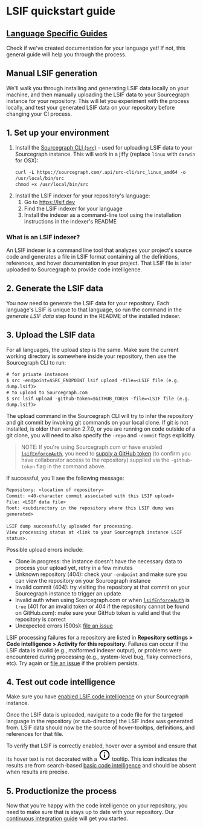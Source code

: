 # LSIF quickstart guide

## [Language Specific Guides](./languages.md)

Check if we've created documentation for your language yet! If not, this general guide will help you through the process.

## Manual LSIF generation

We'll walk you through installing and generating LSIF data locally on your machine, and then manually uploading the LSIF data to your Sourcegraph instance for your repository. This will let you experiment with the process locally, and test your generated LSIF data on your repository before changing your CI process.

## 1. Set up your environment

1. Install the [Sourcegraph CLI (`src`)](https://github.com/sourcegraph/src-cli) - used for uploading LSIF data to your Sourcegraph instance. This will work in a jiffy (replace `linux` with `darwin` for OSX):
    ```console
    curl -L https://sourcegraph.com/.api/src-cli/src_linux_amd64 -o /usr/local/bin/src
    chmod +x /usr/local/bin/src
    ```
1. Install the LSIF indexer for your repository's language:
     1. Go to https://lsif.dev
     1. Find the LSIF indexer for your language
     1. Install the indexer as a command-line tool using the installation instructions in the indexer's README

### What is an LSIF indexer?

An LSIF indexer is a command line tool that analyzes your project's source code and generates a file in LSIF format containing all the definitions, references, and hover documentation in your project. That LSIF file is later uploaded to Sourcegraph to provide code intelligence.

## 2. Generate the LSIF data

You now need to generate the LSIF data for your repository. Each language's LSIF is unique to that language, so run the command in the _generate LSIF data_ step found in the README of the installed indexer.

## 3. Upload the LSIF data

For all languages, the upload step is the same. Make sure the current working directory is somewhere inside your repository, then use the Sourcegraph CLI to run:

```console
# for private instances
$ src -endpoint=$SRC_ENDPOINT lsif upload -file=<LSIF file (e.g. dump.lsif)>
# to upload to Sourcegraph.com
$ src lsif upload -github-token=$GITHUB_TOKEN -file=<LSIF file (e.g. dump.lsif)>
```

The upload command in the Sourcegraph CLI will try to infer the repository and git commit by invoking git commands on your local clone. If git is not installed, is older than version 2.7.0, or you are running on code outside of a git clone, you will need to also specify the `-repo` and `-commit` flags explicitly.

> NOTE: If you're using Sourcegraph.com or have enabled [`lsifEnforceAuth`](https://docs.sourcegraph.com/admin/config/site_config#lsifEnforceAuth), you need to [supply a GitHub token](#proving-ownership-of-a-github-repository) (to confirm you have collaborator access to the repository) supplied via the `-github-token` flag in the command above.

If successful, you'll see the following message:

```
Repository: <location of repository>
Commit: <40-character commit associated with this LSIF upload>
File: <LSIF data file>
Root: <subdirectory in the repository where this LSIF dump was generated>

LSIF dump successfully uploaded for processing.
View processing status at <link to your Sourcegraph instance LSIF status>.
```

Possible upload errors include:

- Clone in progress: the instance doesn't have the necessary data to process your upload yet, retry in a few minutes
- Unknown repository (404): check your `-endpoint` and make sure you can view the repository on your Sourcegraph instance
- Invalid commit (404): try visiting the repository at that commit on your Sourcegraph instance to trigger an update
- Invalid auth when using Sourcegraph.com or when [`lsifEnforceAuth`](https://docs.sourcegraph.com/admin/config/site_config#lsifEnforceAuth) is `true` (401 for an invalid token or 404 if the repository cannot be found on GitHub.com): make sure your GitHub token is valid and that the repository is correct
- Unexpected errors (500s): [file an issue](https://github.com/sourcegraph/sourcegraph/issues/new)

LSIF processing failures for a repository are listed in **Repository settings > Code intelligence > Activity for this repository**. Failures can occur if the LSIF data is invalid (e.g., malformed indexer output), or problems were encountered during processing (e.g., system-level bug, flaky connections, etc). Try again or [file an issue](https://github.com/sourcegraph/sourcegraph/issues/new) if the problem persists.

## 4. Test out code intelligence

Make sure you have [enabled LSIF code intelligence](lsif.md#enabling-lsif-on-your-sourcegraph-instance) on your Sourcegraph instance.

Once the LSIF data is uploaded, navigate to a code file for the targeted language in the repository (or sub-directory) the LSIF index was generated from. LSIF data should now be the source of hover-tooltips, definitions, and references for that file.

To verify that LSIF is correctly enabled, hover over a symbol and ensure that its hover text is not decorated with a ![tooltip](img/basic-code-intel-tooltip.svg) tooltip. This icon indicates the results are from search-based [basic code intelligence](./basic_code_intelligence.md) and should be absent when results are precise.

## 5. Productionize the process

Now that you're happy with the code intelligence on your repository, you need to make sure that is stays up to date with your repository. Our [continuous integration guide](adding_lsif_to_workflows.md) will get you started.
